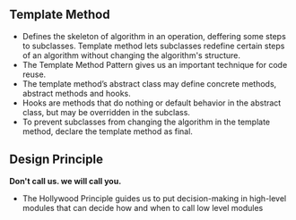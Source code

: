 ## Template Method
- Defines the skeleton of algorithm in an operation, deffering some steps to subclasses. Template method lets subclasses redefine certain steps of an algorithm
  without changing the algorithm's structure.
- The Template Method Pattern gives us an important technique for code reuse.
- The template method’s abstract class may define concrete methods, abstract methods and hooks.
- Hooks are methods that do nothing or default behavior in the abstract class, but may be overridden in the subclass.
- To prevent subclasses from changing the algorithm in the template method, declare the template method as final.

## Design Principle
**Don't call us. we will call you.**
- The Hollywood Principle guides us to put decision-making in high-level modules that can decide how and when to call low level modules

